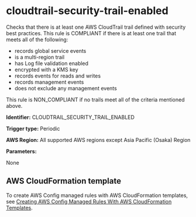 # cloudtrail\-security\-trail\-enabled<a name="cloudtrail-security-trail-enabled"></a>

Checks that there is at least one AWS CloudTrail trail defined with security best practices\. This rule is COMPLIANT if there is at least one trail that meets all of the following:
+ records global service events
+ is a multi\-region trail
+ has Log file validation enabled
+ encrypted with a KMS key
+ records events for reads and writes
+ records management events
+ does not exclude any management events

This rule is NON\_COMPLIANT if no trails meet all of the criteria mentioned above\.

**Identifier:** CLOUDTRAIL\_SECURITY\_TRAIL\_ENABLED

**Trigger type:** Periodic

**AWS Region:** All supported AWS regions except Asia Pacific \(Osaka\) Region

**Parameters:**

None  

## AWS CloudFormation template<a name="w29aac11c33c17b7c57c19"></a>

To create AWS Config managed rules with AWS CloudFormation templates, see [Creating AWS Config Managed Rules With AWS CloudFormation Templates](aws-config-managed-rules-cloudformation-templates.md)\.